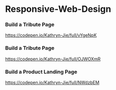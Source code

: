 # Responsive-Web-Design

### Build a Tribute Page
https://codepen.io/Kathryn-Jie/full/vYgeNpK

### Build a Tribute Page
https://codepen.io/Kathryn-Jie/full/OJWOXmR


### Build a Product Landing Page
https://codepen.io/Kathryn-Jie/full/NWdzbEM
